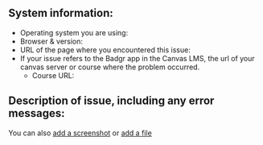 ## System information: 
- Operating system you are using:
- Browser & version:
- URL of the page where you encountered this issue:
- If your issue refers to the Badgr app in the Canvas LMS, the url of your canvas server or course where the problem occurred.
    - Course URL: 

## Description of issue, including any error messages:



You can also [add a screenshot](https://help.github.com/articles/file-attachments-on-issues-and-pull-requests/) or [add a file](https://github.com/blog/2061-attach-files-to-comments)
